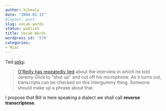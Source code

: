 ```yaml
---
author: kjhealy
date: "2004-01-15"
#layout: post
slug: vocab-words
status: publish
title: Vocab Words
wordpress_id: '574'
categories:
- Misc
---
```


Ted [asks](http://www.crookedtimber.org/archives/001129.html):

> [O'Reilly has repeatedly lied](http://www.spinsanity.org/post.html?2004_01_04_archive.html#107370065984707346) about the interview in which he told Jeremy Glick to "shut up" and cut off his microphone. As it turns out, transcripts can be checked on this intergummy thing. Someone should make up a phrase about that.

I propose that Bill is here speaking a dialect we shall call **reverse transcriptese**.

